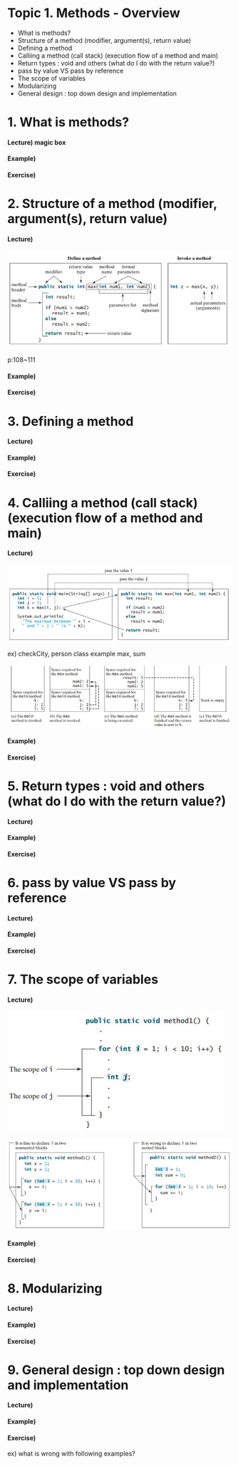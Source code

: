 
# Topic 1. Methods - Overview

- What is methods?
- Structure of a method (modifier, argument(s), return value)
- Defining a method
- Calliing a method (call stack) (execution flow of a method and main)
- Return types : void and others (what do I do with the return value?)
- pass by value VS pass by reference
- The scope of variables
- Modularizing
- General design : top down design and implementation


# 1. What is methods?

#### Lecture) magic box

#### Example)

#### Exercise)

# 2. Structure of a method (modifier, argument(s), return value)

#### Lecture) 

![example](https://github.com/lukesterlee/review-session/blob/master/methods/structureOfMethods.JPG)

p:108~111

#### Example)

#### Exercise)

# 3. Defining a method

#### Lecture) 

#### Example)

#### Exercise)

# 4. Calliing a method (call stack) (execution flow of a method and main)

#### Lecture)  

![Calling](https://github.com/lukesterlee/review-session/blob/master/methods/calling.JPG)

ex) checkCity, person class example
max, sum

![](https://github.com/lukesterlee/review-session/blob/master/methods/callstack.JPG)

#### Example)

#### Exercise)

# 5. Return types : void and others (what do I do with the return value?)

#### Lecture) 

#### Example)

#### Exercise)


# 6. pass by value VS pass by reference

#### Lecture) 

#### Example)

#### Exercise)


# 7. The scope of variables

#### Lecture) 

![](https://github.com/lukesterlee/review-session/blob/master/methods/scopeforloop.JPG)

![](https://github.com/lukesterlee/review-session/blob/master/methods/scopecomparison.JPG)

#### Example)

#### Exercise)

# 8. Modularizing

#### Lecture) 

#### Example)

#### Exercise)

# 9. General design : top down design and implementation

#### Lecture) 

#### Example)

#### Exercise)


ex) what is wrong with following examples?
